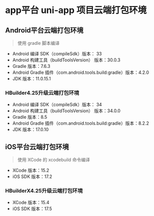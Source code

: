 # app平台 uni-app 项目云端打包环境  

## Android平台云端打包环境  

> 使用 gradle 脚本编译  

- Android 编译 SDK（compileSdk）版本： 33  
- Android 构建工具（buildToolsVersion） 版本：30.0.3  
- Gradle 版本：7.6.3  
- Android Gradle 插件（com.android.tools.build:gradle）版本：4.2.0  
- JDK 版本：11.0.15.1  

### HBuilder4.25升级云端打包环境
- Android 编译 SDK（compileSdk）版本： 34  
- Android 构建工具（buildToolsVersion） 版本：34.0.0  
- Gradle 版本：8.5  
- Android Gradle 插件（com.android.tools.build:gradle）版本：8.2.2  
- JDK 版本：17.0.10  


## iOS平台云端打包环境  

> 使用 XCode 的 xcodebuild 命令编译  

- XCode 版本：15.2  
- iOS SDK 版本：17.2  

### HBuilderX4.25升级云端打包环境

- XCode 版本：15.4  
- iOS SDK 版本：17.5  
